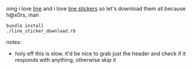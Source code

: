omg i love [line](http://line.naver.jp/en/) and i love [line
stickers](http://campaign.naver.com/linesticker/en) so let's download them all
because h@x0rs, man

```
bundle install
./line_sticker_download.rb
```

notes:

- holy eff this is slow. it'd be nice to grab just the header and check if it
  responds with anything, otherwise skip it
